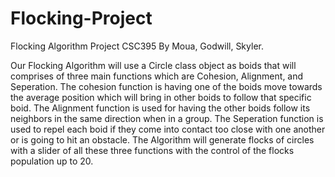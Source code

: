 # Flocking-Project
Flocking Algorithm Project CSC395 By Moua, Godwill, Skyler.

Our Flocking Algorithm will use a Circle class object as boids that will comprises of three main functions which are Cohesion, Alignment, and Seperation. The cohesion function is having one of the boids move towards the average position which will bring in other boids to follow that specific boid. The Alignment function is used for having the other boids follow its neighbors in the same direction when in a group. The Seperation function is used to repel each boid if they come into contact too close with one another or is going to hit an obstacle. The Algorithm will generate flocks of circles with a slider of all these three functions with the control of the flocks population up to 20.
